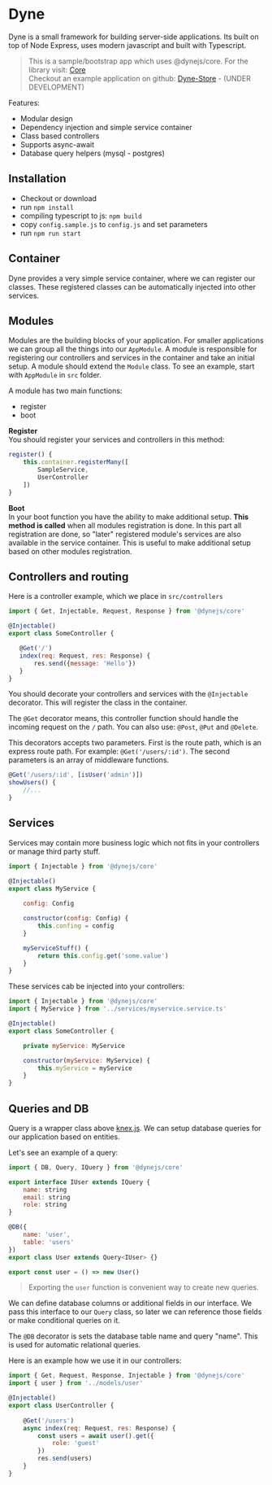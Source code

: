 # Dyne

Dyne is a small framework for building server-side applications. Its built on top of Node Express, uses modern javascript and built with Typescript.

> This is a sample/bootstrap app which uses @dynejs/core. For the library visit: [Core](https://github.com/dynejs/core)   
> Checkout an example application on github: [Dyne-Store](https://github.com/dynejs/store) - (UNDER DEVELOPMENT)

Features:
 - Modular design
 - Dependency injection and simple service container
 - Class based controllers
 - Supports async-await
 - Database query helpers (mysql - postgres)
 
## Installation
 
 - Checkout or download
 - run `npm install`
 - compiling typescript to js: `npm build`
 - copy `config.sample.js` to `config.js` and set parameters
 - run `npm run start`

## Container
Dyne provides a very simple service container, where we can register our classes. These registered classes can be automatically injected into other services.
 
## Modules
Modules are the building blocks of your application. For smaller applications we can group all the things into our `AppModule`. A module is responsible for registering our controllers and services in the container and take an initial setup. 
A module should extend the `Module` class. To see an example, start with `AppModule` in `src` folder.

A module has two main functions:
- register
- boot

**Register**   
You should register your services and controllers in this method:

```js
register() {
    this.container.registerMany([
        SampleService,
        UserController
    ])
}
```

**Boot**   
In your boot function you have the ability to make additional setup. 
**This method is called** when all modules registration is done. In this part all registration are done, so "later" registered module's services are also available in the service container. This is useful to make additional setup based on other modules registration. 
 
## Controllers and routing
Here is a controller example, which we place in `src/controllers` 
 ```js
import { Get, Injectable, Request, Response } from '@dynejs/core'

@Injectable()
export class SomeController {

    @Get('/')
    index(req: Request, res: Response) {
        res.send({message: 'Hello'})
    }
}
```

You should decorate your controllers and services with the `@Injectable` decorator. This will register the class in the container.

The `@Get` decorator means, this controller function should handle the incoming request on the `/` path. You can also use: `@Post`, `@Put` and `@Delete`.

This decorators accepts two parameters. First is the route path, which is an express route path.
For example: `@Get('/users/:id')`. The second parameters is an array of middleware functions.

```js
@Get('/users/:id', [isUser('admin')])
showUsers() {
    //...
}
```
 
## Services
Services may contain more business logic which not fits in your controllers or manage third party stuff.

```js
import { Injectable } from '@dynejs/core'

@Injectable()
export class MyService {
    
    config: Config

    constructor(config: Config) {
        this.confing = config
    }

    myServiceStuff() {
        return this.config.get('some.value')
    }
}
```

These services cab be injected into your controllers:
```js
import { Injectable } from '@dynejs/core'
import { MyService } from '../services/myservice.service.ts'

@Injectable()
export class SomeController {

    private myService: MyService

    constructor(myService: MyService) {
        this.myService = myService
    }
}   
```

## Queries and DB
Query is a wrapper class above [knex.js](https://knexjs.org/). We can setup database queries for our application based on entities.

Let's see an example of a query:
```js
import { DB, Query, IQuery } from '@dynejs/core'

export interface IUser extends IQuery {
    name: string
    email: string
    role: string
}

@DB({
    name: 'user',
    table: 'users'
})
export class User extends Query<IUser> {}

export const user = () => new User()
```

> Exporting the `user` function is convenient way to create new queries.

We can define database columns or additional fields in our interface. We pass this interface to our `Query` class, so later we can reference those fields or make conditional queries on it.

The `@DB` decorator is sets the database table name and query "name". This is used for automatic relational queries.

Here is an example how we use it in our controllers:

```js
import { Get, Request, Response, Injectable } from '@dynejs/core'
import { user } from '../models/user'

@Injectable()
export class UserController {
    
    @Get('/users')
    async index(req: Request, res: Response) {
        const users = await user().get({
            role: 'guest'
        })
        res.send(users)
    }
}
```
